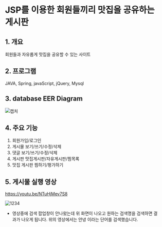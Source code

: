 # JSP를 이용한 회원들끼리 맛집을 공유하는 게시판
## 1. 개요
회원들과 자유롭게 맛집을 공유할 수 있는 사이트

## 2. 프로그램
JAVA, Spring, javaScript, jQuery, Mysql

## 3. database EER Diagram
![캡처](https://user-images.githubusercontent.com/58822916/86928061-05240a00-c16f-11ea-88e4-3fa6daacfa23.JPG)

## 4. 주요 기능
1. 회원가입/로그인
2. 게시물 보기/쓰기/수정/삭제
3. 댓글 보기/쓰기/수정/삭제
4. 게시판 맛집게시판/자유게시판/찜목록
5. 맛집 게시판 찜하기/평가하기

## 5. 게시물 실행 영상
https://youtu.be/NTuHjMev7S8

![1234](https://user-images.githubusercontent.com/58822916/85992635-2038a080-ba30-11ea-88dc-94a89d7dd3ff.JPG)
+ 영상중에 검색 팝업창이 안나왔는데 위 화면이 나오고 원하는 검색명을 검색하면 결과가 나오게 됩니다. 위의 영상에서는 안녕 이라는 단어를 검색했습니다.

